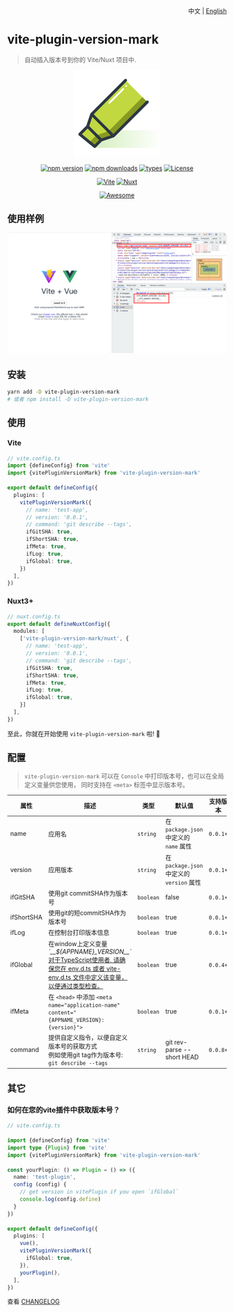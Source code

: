 <div style="text-align: right;">

中文 | [English](./README.md)

</div>


# vite-plugin-version-mark

> 自动插入版本号到你的 Vite/Nuxt 项目中.

<div align="center">
  <a href="https://github.com/ZhongxuYang/vite-plugin-version-mark/tree/main">
    <img src="./docs/static/logo.svg" width="200px" />
  </a>
</div>

<div align="center">

[![npm version][npm-version-src]][npm-version-href]
[![npm downloads][npm-downloads-src]][npm-downloads-href]
[![types][types-src]][types-href]
[![License][license-src]][license-href]

[![Vite][vite-src]][vite-href]
[![Nuxt][nuxt-src]][nuxt-href]

[![Awesome][awesome-src]][awesome-href]

</div>

## 使用样例
![demo screen shot](./docs/static/iShot.png)

## 安装
```sh
yarn add -D vite-plugin-version-mark
# 或者 npm install -D vite-plugin-version-mark
```

## 使用
### Vite
```ts
// vite.config.ts
import {defineConfig} from 'vite'
import {vitePluginVersionMark} from 'vite-plugin-version-mark'

export default defineConfig({
  plugins: [
    vitePluginVersionMark({
      // name: 'test-app',
      // version: '0.0.1',
      // command: 'git describe --tags',
      ifGitSHA: true,
      ifShortSHA: true,
      ifMeta: true,
      ifLog: true,
      ifGlobal: true,
    })
  ],
})
```

### Nuxt3+
```ts
// nuxt.config.ts
export default defineNuxtConfig({
  modules: [
    ['vite-plugin-version-mark/nuxt', {
      // name: 'test-app',
      // version: '0.0.1',
      // command: 'git describe --tags',
      ifGitSHA: true, 
      ifShortSHA: true, 
      ifMeta: true, 
      ifLog: true, 
      ifGlobal: true,
    }]
  ],
})
```

至此，你就在开始使用 `vite-plugin-version-mark` 啦! 🎉

## 配置

> `vite-plugin-version-mark` 可以在 `Console` 中打印版本号，也可以在全局定义变量供您使用， 同时支持在 `<meta>` 标签中显示版本号。

| 属性 | 描述 | 类型 | 默认值 | 支持版本 |
| --- | --- | --- | --- | --- |
| name | 应用名 | `string` | 在 `package.json` 中定义的 `name` 属性 | `0.0.1+` |
| version | 应用版本 | `string` | 在 `package.json` 中定义的 `version` 属性 | `0.0.1+` |
| ifGitSHA | 使用git commitSHA作为版本号 | `boolean` | false | `0.0.1+` |
| ifShortSHA | 使用git的短commitSHA作为版本号 | `boolean` | true | `0.0.1+` |
| ifLog | 在控制台打印版本信息 | `boolean` | true | `0.0.1+` |
| ifGlobal | 在window上定义变量 *\`\_\_${APPNAME}\_VERSION\_\_\`* <br/>[对于TypeScript使用者, 请确保您在 env.d.ts 或者 vite-env.d.ts 文件中定义该变量，以便通过类型检查。](https://vitejs.dev/config/shared-options.html#define) | `boolean` | true | `0.0.4+` |
| ifMeta | 在 `<head>` 中添加 `<meta name="application-name" content="{APPNAME_VERSION}: {version}">` | `boolean` | true | `0.0.1+` |
| command | 提供自定义指令，以便自定义版本号的获取方式 <br/>例如使用git tag作为版本号: `git describe --tags` | `string` | git rev-parse --short HEAD | `0.0.8+` |


## 其它

### 如何在您的vite插件中获取版本号？
```ts
// vite.config.ts

import {defineConfig} from 'vite'
import type {Plugin} from 'vite'
import {vitePluginVersionMark} from 'vite-plugin-version-mark'

const yourPlugin: () => Plugin = () => ({
  name: 'test-plugin',
  config (config) {
    // get version in vitePlugin if you open `ifGlobal`
    console.log(config.define)
  }
})

export default defineConfig({
  plugins: [
    vue(),
    vitePluginVersionMark({
      ifGlobal: true,
    }),
    yourPlugin(),
  ],
})

```

查看 [CHANGELOG](./CHANGELOG.md)


<!-- Badges -->
[npm-version-src]: https://img.shields.io/npm/v/vite-plugin-version-mark/latest.svg?style=flat&colorA=18181B
[npm-version-href]: https://npmjs.com/package/vite-plugin-version-mark

[npm-downloads-src]: https://img.shields.io/npm/dm/vite-plugin-version-mark.svg?style=flat&colorA=18181B
[npm-downloads-href]: https://npmjs.com/package/vite-plugin-version-mark

[types-src]: https://img.shields.io/npm/types/vite-plugin-version-mark.svg?style=flat&colorA=18181B
[types-href]: https://npmjs.com/package/vite-plugin-version-mark

[license-src]: https://img.shields.io/npm/l/vite-plugin-version-mark.svg?style=flat&colorA=18181B
[license-href]: https://npmjs.com/package/vite-plugin-version-mark

[nuxt-src]: https://img.shields.io/badge/Nuxt-18181B?&logo=nuxt.js
[nuxt-href]: https://nuxt.com

[vite-src]: https://img.shields.io/badge/Vite-18181B?&logo=vite
[vite-href]: https://vitejs.dev

[awesome-src]: https://awesome.re/mentioned-badge.svg
[awesome-href]: https://github.com/vitejs/awesome-vite#transformers

